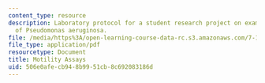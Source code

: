 ```yaml
---
content_type: resource
description: Laboratory protocol for a student research project on examining the biology
  of Pseudomonas aeruginosa.
file: /media/https%3A/open-learning-course-data-rc.s3.amazonaws.com/7-13-experimental-microbial-genetics-fall-2008/506e0afecb948b9951cb8c692083186d_MIT7_13f08_lab11_Protocol_Motility.pdf
file_type: application/pdf
resourcetype: Document
title: Motility Assays
uid: 506e0afe-cb94-8b99-51cb-8c692083186d
---
```

